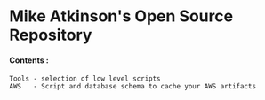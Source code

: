 # Mike Atkinson's Open Source Repository


#### Contents :

    Tools - selection of low level scripts 
    AWS   - Script and database schema to cache your AWS artifacts

